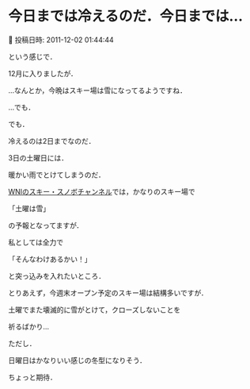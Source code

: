 # 今日までは冷えるのだ．今日までは…

📅 投稿日時: 2011-12-02 01:44:44

という感じで．


12月に入りましたが．





…なんとか，今晩はスキー場は雪になってるようですね．





…でも．


でも．


冷えるのは2日までなのだ．


3日の土曜日には．


暖かい雨でとけてしまうのだ．





[WNIのスキー・スノボチャンネル](http://weathernews.jp/ski/)では，かなりのスキー場で


「土曜は雪」


の予報となってますが．


私としては全力で


「そんなわけあるかい！」


と突っ込みを入れたいところ．





とりあえず，今週末オープン予定のスキー場は結構多いですが．


土曜でまた壊滅的に雪がとけて，クローズしないことを


祈るばかり…





ただし．


日曜日はかなりいい感じの冬型になりそう．


ちょっと期待．
